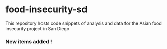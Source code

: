 # food-insecurity-sd
This repository hosts code snippets of analysis and data for the Asian food insecurity project in San Diego


### New items added !
